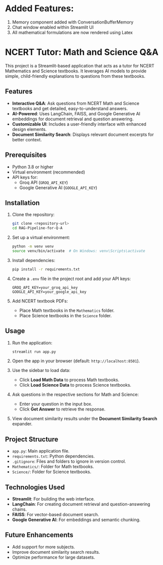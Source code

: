 # Added Features:
1. Memory component added with ConversationBufferMemory
2. Chat window enabled within Streamlit UI
3. All mathematical formulations are now rendered using Latex

# NCERT Tutor: Math and Science Q&A

This project is a Streamlit-based application that acts as a tutor for NCERT Mathematics and Science textbooks. It leverages AI models to provide simple, child-friendly explanations to questions from these textbooks.

## Features

- **Interactive Q&A**: Ask questions from NCERT Math and Science textbooks and get detailed, easy-to-understand answers.
- **AI-Powered**: Uses LangChain, FAISS, and Google Generative AI embeddings for document retrieval and question answering.
- **Customizable UI**: Includes a user-friendly interface with enhanced design elements.
- **Document Similarity Search**: Displays relevant document excerpts for better context.

## Prerequisites

- Python 3.8 or higher
- Virtual environment (recommended)
- API keys for:
  - Groq API (`GROQ_API_KEY`)
  - Google Generative AI (`GOOGLE_API_KEY`)

## Installation

1. Clone the repository:
   ```bash
   git clone <repository-url>
   cd RAG-Pipeline-for-Q-A
   ```

2. Set up a virtual environment:
   ```bash
   python -m venv venv
   source venv/bin/activate  # On Windows: venv\Scripts\activate
   ```

3. Install dependencies:
   ```bash
   pip install -r requirements.txt
   ```

4. Create a `.env` file in the project root and add your API keys:
   ```
   GROQ_API_KEY=your_groq_api_key
   GOOGLE_API_KEY=your_google_api_key
   ```

5. Add NCERT textbook PDFs:
   - Place Math textbooks in the `Mathematics` folder.
   - Place Science textbooks in the `Science` folder.

## Usage

1. Run the application:
   ```bash
   streamlit run app.py
   ```

2. Open the app in your browser (default: `http://localhost:8501`).

3. Use the sidebar to load data:
   - Click **Load Math Data** to process Math textbooks.
   - Click **Load Science Data** to process Science textbooks.

4. Ask questions in the respective sections for Math and Science:
   - Enter your question in the input box.
   - Click **Get Answer** to retrieve the response.

5. View document similarity results under the **Document Similarity Search** expander.

## Project Structure

- `app.py`: Main application file.
- `requirements.txt`: Python dependencies.
- `.gitignore`: Files and folders to ignore in version control.
- `Mathematics/`: Folder for Math textbooks.
- `Science/`: Folder for Science textbooks.

## Technologies Used

- **Streamlit**: For building the web interface.
- **LangChain**: For creating document retrieval and question-answering chains.
- **FAISS**: For vector-based document search.
- **Google Generative AI**: For embeddings and semantic chunking.

## Future Enhancements

- Add support for more subjects.
- Improve document similarity search results.
- Optimize performance for large datasets.